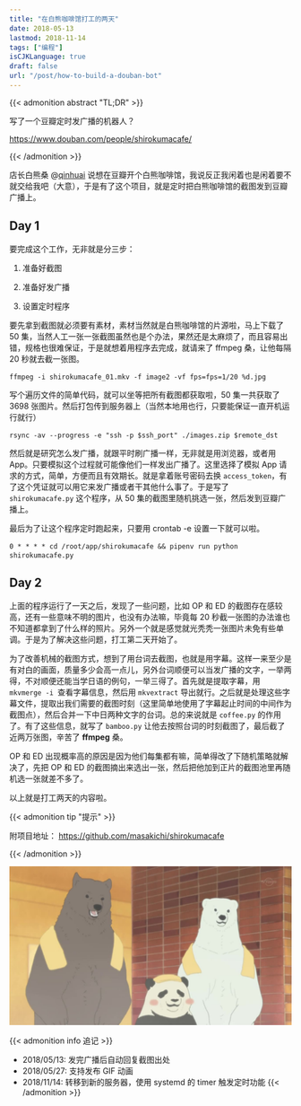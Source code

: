 ```yaml
---
title: "在白熊咖啡馆打工的两天"
date: 2018-05-13
lastmod: 2018-11-14
tags: ["编程"]
isCJKLanguage: true
draft: false
url: "/post/how-to-build-a-douban-bot"
---
```


{{< admonition abstract "TL;DR" >}}

写了一个豆瓣定时发广播的机器人？

https://www.douban.com/people/shirokumacafe/

{{< /admonition >}}

店长白熊桑 @[qinhuai](https://www.douban.com/people/qinhuai/) 说想在豆瓣开个白熊咖啡馆，我说反正我闲着也是闲着要不就交给我吧（大意），于是有了这个项目，就是定时把白熊咖啡馆的截图发到豆瓣广播上。

<!--more-->

## Day 1
要完成这个工作，无非就是分三步：

1. 准备好截图

2. 准备好发广播
3. 设置定时程序

要先拿到截图就必须要有素材，素材当然就是白熊咖啡馆的片源啦，马上下载了 50 集，当然人工一张一张截图虽然也是个办法，果然还是太麻烦了，而且容易出错，规格也很难保证，于是就想着用程序去完成，就请来了 ffmpeg 桑，让他每隔 20 秒就去截一张图。

```shell
ffmpeg -i shirokumacafe_01.mkv -f image2 -vf fps=fps=1/20 %d.jpg
```

写个遍历文件的简单代码，就可以坐等把所有截图都获取啦，50 集一共获取了 3698 张图片。然后打包传到服务器上（当然本地用也行，只要能保证一直开机运行就行）

```shell
rsync -av --progress -e "ssh -p $ssh_port" ./images.zip $remote_dst
```

然后就是研究怎么发广播，就跟平时刷广播一样，无非就是用浏览器，或者用 App。只要模拟这个过程就可能像他们一样发出广播了。这里选择了模拟 App 请求的方式，简单，方便而且有效期长。就是拿着账号密码去换 `access_token`，有了这个凭证就可以用它来发广播或者干其他什么事了。于是写了 `shirokumacafe.py` 这个程序，从 50 集的截图里随机挑选一张，然后发到豆瓣广播上。

最后为了让这个程序定时跑起来，只要用 crontab -e 设置一下就可以啦。

```shell
0 * * * * cd /root/app/shirokumacafe && pipenv run python shirokumacafe.py
```

## Day 2
上面的程序运行了一天之后，发现了一些问题，比如 OP 和 ED 的截图存在感较高，还有一些意味不明的图片，也没有办法嘛，毕竟每 20 秒截一张图的办法谁也不知道都拿到了什么样的照片。另外一个就是感觉就光秃秃一张图片未免有些单调。于是为了解决这些问题，打工第二天开始了。

为了改善机械的截图方式，想到了用台词去截图，也就是用字幕。这样一来至少是有对白的画面，质量多少会高一点儿，另外台词顺便可以当发广播的文字，一举两得，不对顺便还能当学日语的例句，一举三得了。首先就是提取字幕，用 `mkvmerge -i `查看字幕信息，然后用 `mkvextract` 导出就行。之后就是处理这些字幕文件，提取出我们需要的截图时刻（这里简单地使用了字幕起止时间的中间作为截图点），然后合并一下中日两种文字的台词。总的来说就是 `coffee.py` 的作用了。有了这些信息，就写了 `bamboo.py` 让他去按照台词的时刻截图了，最后截了近两万张图，辛苦了 **ffmpeg** 桑。

OP 和 ED 出现概率高的原因是因为他们每集都有嘛，简单得改了下随机策略就解决了，先把 OP 和 ED 的截图摘出来选出一张，然后把他加到正片的截图池里再随机选一张就差不多了。

以上就是打工两天的内容啦。



{{< admonition tip "提示" >}}

附项目地址： https://github.com/masakichi/shirokumacafe

{{< /admonition >}}

![咱们裸熊](bears.jpg)

{{< admonition info 追记 >}}
- 2018/05/13: 发完广播后自动回复截图出处
- 2018/05/27: 支持发布 GIF 动画
- 2018/11/14: 转移到新的服务器，使用 systemd 的 timer 触发定时功能
{{< /admonition >}}